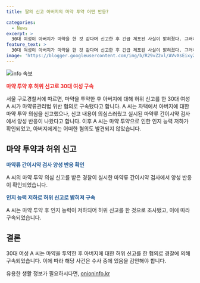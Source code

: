 ```yaml
---
title: 딸의 신고 아버지의 마약 투약 어떤 반응?

categories:
  - News
excerpt: >
  30대 여성이 아버지가 마약을 한 것 같다며 신고한 후 긴급 체포된 사실이 밝혀졌다. 그러나 여성은 마약 투약 후 인지 능력이 저하돼 허위로 신고한 것으로 조사됐고, 아버지에게는 혐의가 없는 것으로 확인됐다.
feature_text: >
  30대 여성이 아버지가 마약을 한 것 같다며 신고한 후 긴급 체포된 사실이 밝혀졌다. 그러나 여성은 마약 투약 후 인지 능력이 저하돼 허위로 신고한 것으로 조사됐고, 아버지에게는 혐의가 없는 것으로 확인됐다.
image: 'https://blogger.googleusercontent.com/img/b/R29vZ2xl/AVvXsEixyZcFfHzMRdzZMjFBmAUKJYCLCGyLL1o632UiGVXcaFdKo_bkvkuCioo0uUKlGfBVcT3P84aROyZIXSBEx3Aw5nCQ3pTgDom1WDC4m8eifvWiAmWEEVb4x6G_l8C0QH225ldMjyaFvpxGEBGNO37VmDTDMHGhJPq73UglMfDca1-0aw/s1600/blogspot.png'
---
```


<p><img src="https://blogger.googleusercontent.com/img/b/R29vZ2xl/AVvXsEixyZcFfHzMRdzZMjFBmAUKJYCLCGyLL1o632UiGVXcaFdKo_bkvkuCioo0uUKlGfBVcT3P84aROyZIXSBEx3Aw5nCQ3pTgDom1WDC4m8eifvWiAmWEEVb4x6G_l8C0QH225ldMjyaFvpxGEBGNO37VmDTDMHGhJPq73UglMfDca1-0aw/s1600/blogspot.png" alt="info 속보" /></p>

<p><b><span style="color: #ee2323;">마약 투약 후 허위 신고로 30대 여성 구속</span></b></p>

<p data-ke-size="size16">서울 구로경찰서에 따르면, 마약을 투약한 후 아버지에 대해 허위 신고를 한 30대 여성 A 씨가 마약류관리법 위반 혐의로 구속됐다고 합니다. A 씨는 자택에서 아버지에 대한 마약 투약 의심을 신고했으나, 신고 내용이 의심스러웠고 실시된 마약류 간이시약 검사에서 양성 반응이 나왔다고 합니다. 이후 A 씨는 마약 투약으로 인한 인지 능력 저하가 확인되었고, 아버지에게는 어떠한 혐의도 발견되지 않았습니다.</p>

<h2 data-ke-size="size26">마약 투약과 허위 신고</h2>

<p><b><span style="color: #1a5490;">마약류 간이시약 검사 양성 반응 확인</span></b></p>

<p data-ke-size="size16">A 씨의 마약 투약 의심 신고를 받은 경찰이 실시한 마약류 간이시약 검사에서 양성 반응이 확인되었습니다.</p>

<p><b><span style="color: #1a5490;">인지 능력 저하로 허위 신고로 밝혀져 구속</span></b></p>

<p data-ke-size="size16">A 씨는 마약 투약 후 인지 능력이 저하되어 허위 신고를 한 것으로 조사됐고, 이에 따라 구속되었습니다.</p>

<h2 data-ke-size="size26">결론</h2>

<p data-ke-size="size16">30대 여성 A 씨는 마약을 투약한 후 아버지에 대한 허위 신고를 한 혐의로 경찰에 의해 구속되었습니다. 이에 따라 해당 사건은 수사 중에 있음을 감안해야 합니다.</p>
유용한 생활 정보가 필요하시다면, <a href="https://onioninfo.kr" rel="dofollow">onioninfo.kr</a>


